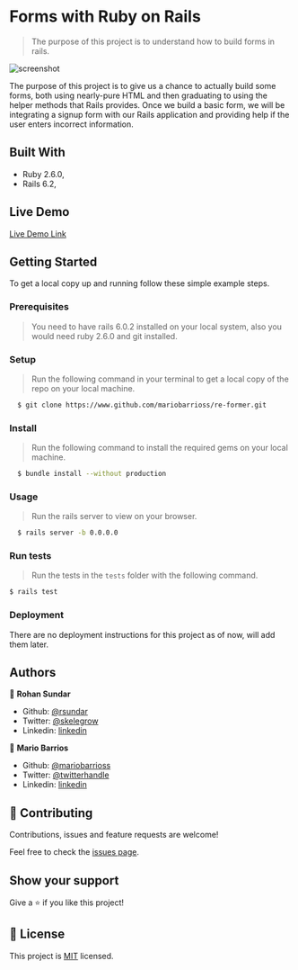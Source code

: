 # Forms with Ruby on Rails

> The purpose of this project is to understand how to build forms in rails.

![screenshot](./app_screenshot.png)

The purpose of this project is to give us a chance to actually build some forms, both using nearly-pure HTML and then graduating to using the helper methods that Rails provides. Once we build a basic form,  we will be integrating a signup form with our Rails application and providing help if the user enters incorrect information.

## Built With

- Ruby 2.6.0,
- Rails 6.2,

## Live Demo

[Live Demo Link](https://livedemo.com)


## Getting Started

To get a local copy up and running follow these simple example steps.

### Prerequisites

> You need to have rails 6.0.2 installed on your local system, also you would need ruby 2.6.0 and git installed. 

### Setup

> Run the following command in your terminal to get a local copy of the repo on your local machine.

```bash
  $ git clone https://www.github.com/mariobarrioss/re-former.git
```

### Install

> Run the following command to install the required gems on your local machine.

```bash
  $ bundle install --without production
```

### Usage

> Run the rails server to view on your browser.

```bash
  $ rails server -b 0.0.0.0
```

### Run tests

> Run the tests in the ```tests``` folder with the following command.

```bash
$ rails test
``` 

### Deployment

There are no deployment instructions for this project as of now, will add them later.

## Authors

👤 **Rohan Sundar**

- Github: [@rsundar](https://github.com/rsundar)
- Twitter: [@skelegrow](https://twitter.com/)
- Linkedin: [linkedin](https://linkedin.com/)

👤 **Mario Barrios**

- Github: [@mariobarrioss](https://github.com/mariobarrioss)
- Twitter: [@twitterhandle](https://twitter.com/)
- Linkedin: [linkedin](https://linkedin.com/)

## 🤝 Contributing

Contributions, issues and feature requests are welcome!

Feel free to check the [issues page](issues/).

## Show your support

Give a ⭐️ if you like this project!

## 📝 License

This project is [MIT](https://www.github.com/mariobarrioss/tree/development/LICENSE) licensed.
